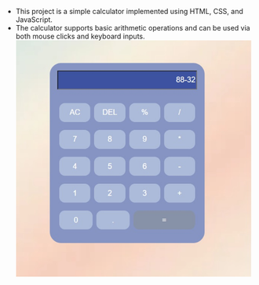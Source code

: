 - This project is a simple calculator implemented using HTML, CSS, and JavaScript.
- The calculator supports basic arithmetic operations and can be used via both mouse clicks and keyboard inputs.
![](images/calculator.jpg)
